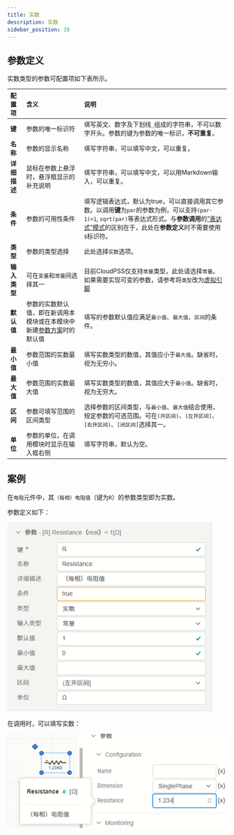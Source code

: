 ```yaml
---
title: 实数
description: 实数
sidebar_position: 10
---
```


## 参数定义

实数类型的参数可配置项如下表所示。

| 配置项 | 含义 | 说明 |
| :--- | :--- | :--- | 
| **键** | 参数的唯一标识符 | 填写英文、数字及下划线```_```组成的字符串，不可以数字开头。参数的键为参数的唯一标识，**不可重复**。 | 
| **名称** | 参数的显示名称 | 填写字符串，可以填写中文，可以重复。 | 
| **详细描述** | 鼠标在参数上悬浮时，悬浮框显示的补充说明 | 填写字符串，可以填写中文，可以用Markdown输入，可以重复。 |
| **条件** | 参数的可用性条件 | 填写逻辑表达式，默认为true，可以直接调用其它参数。以调用**键**为```par```的参数为例，可以支持``` (par-1)>1 ```, ```sqrt(par)```等表达式形式。与**参数调用**的[“表达式”模式](../../../parameterSystem/index.md#表达式模式)的区别在于，此处在**参数定义**时不需要使用```$```标识符。 |
| **类型** | 参数的类型选择 | 此处选择```实数```选项。 |
| **输入类型** | 可在```变量```和```常量```间选择其一 | 目前CloudPSS仅支持```常量```类型，此处请选择```常量```。如果需要实现可变的参数，请参考将```类型```改为[虚拟引脚](../virtual-pins/index.md) |
| **默认值** | 参数的实数默认值，即在新调用本模块或在本模块中新建[参数方案](../../../parameterCalculate/index.md)时的默认值 | 填写的参数默认值应满足```最小值```、```最大值```、```区间```的条件。 |
| **最小值** | 参数范围的实数最小值 | 填写实数类型的数值，其值应小于```最大值```。缺省时，视为无穷小。 |
| **最大值** | 参数范围的实数最大值 | 填写实数类型的数值，其值应大于```最小值```。缺省时，视为无穷大。 |
| **区间** | 参数可填写范围的区间类型 | 选择参数的区间类型，与```最小值```、```最大值```结合使用，规定参数的可选范围。可在```(开区间)```、```(左开区间]```、```[右开区间)```、```[闭区间]```选择其一。 |
| **单位** | 参数的单位，在调用模块时显示在输入框右侧 | 填写字符串，默认为空。 |

## 案例

在```电阻```元件中，其```（每相）电阻值```（键为```R```）的参数类型即为实数。

参数定义如下：

![电阻值参数定义](image.png)

在调用时，可以填写实数：

![模块调用时的实数参数](image-1.png)




